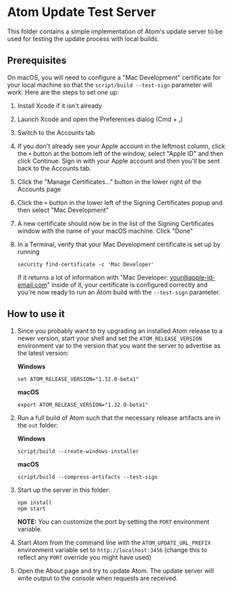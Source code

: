 # Atom Update Test Server

This folder contains a simple implementation of Atom's update server to be used for testing the update process with local builds.

## Prerequisites

On macOS, you will need to configure a "Mac Development" certificate for your local machine so that the `script/build --test-sign` parameter will work. Here are the steps to set one up:

1. Install Xcode if it isn't already
2. Launch Xcode and open the Preferences dialog \(Cmd + ,\)
3. Switch to the Accounts tab
4. If you don't already see your Apple account in the leftmost column, click the `+` button at the bottom left of the window, select "Apple ID" and then click Continue.  Sign in with your Apple account and then you'll be sent back to the Accounts tab.
5. Click the "Manage Certificates..." button in the lower right of the Accounts page
6. Click the `+` button in the lower left of the Signing Certificates popup and then select "Mac Development"
7. A new certificate should now be in the list of the Signing Certificates window with the name of your macOS machine.  Click "Done"
8. In a Terminal, verify that your Mac Development certificate is set up by running

   ```text
   security find-certificate -c 'Mac Developer'
   ```

   If it returns a lot of information with "Mac Developer: your@apple-id-email.com" inside of it, your certificate is configured correctly and you're now ready to run an Atom build with the `--test-sign` parameter.

## How to use it

1. Since you probably want to try upgrading an installed Atom release to a newer version, start your shell and set the `ATOM_RELEASE_VERSION` environment var to the version that you want the server to advertise as the latest version:

   **Windows**

   ```text
   set ATOM_RELEASE_VERSION="1.32.0-beta1"
   ```

   **macOS**

   ```text
   export ATOM_RELEASE_VERSION="1.32.0-beta1"
   ```

2. Run a full build of Atom such that the necessary release artifacts are in the `out` folder:

   **Windows**

   ```text
   script/build --create-windows-installer
   ```

   **macOS**

   ```text
   script/build --compress-artifacts --test-sign
   ```

3. Start up the server in this folder:

   ```text
   npm install
   npm start
   ```

   **NOTE:** You can customize the port by setting the `PORT` environment variable.

4. Start Atom from the command line with the `ATOM_UPDATE_URL_PREFIX` environment variable set to `http://localhost:3456` \(change this to reflect any `PORT` override you might have used\)
5. Open the About page and try to update Atom. The update server will write output to the console when requests are received.


